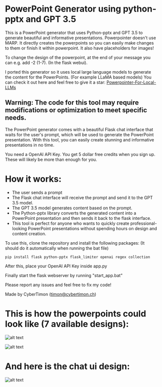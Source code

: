 # PowerPoint Generator using python-pptx and GPT 3.5
This is a PowerPoint generator that uses Python-pptx and GPT 3.5 to generate beautiful and informative presentations. 
Powerpointer doesn't use MARP. It directly creates the powerpoints so you can easily make changes to them or finish it within powerpoint.
It also have placeholders for images!

To change the design of the powerpoint, at the end of your message you can e.g. add -2 (1-7). (In the flask webui).

I ported this generator so it uses local large language models to generate the content for the PowerPoints. (For example LLaMA based models) 
You can check it out here and feel free to give it a star: [Powerpointer-For-Local-LLMs](https://github.com/CyberTimon/Powerpointer-For-Local-LLMs)

## Warning: The code for this tool may require modifications or optimization to meet specific needs.

The PowerPoint generator comes with a beautiful Flask chat interface that waits for the user's prompt, which will be used to generate the PowerPoint presentation. With this tool, you can easily create stunning and informative presentations in no time.

You need a OpenAI API Key. You get 5 dollar free credits when you sign up. These will likely be more than enough for you.

# How it works:
- The user sends a prompt
- The Flask chat interface will receive the prompt and send it to the GPT 3.5 model.
- The GPT 3.5 model generates content based on the prompt.
- The Python-pptx library converts the generated content into a PowerPoint presentation and then sends it back to the flask interface.
- This tool is perfect for anyone who wants to quickly create professional-looking PowerPoint presentations without spending hours on design and content creation.

To use this, clone the repository and install the following packages: (It should do it automatically when running the bat file)
```
pip install flask python-pptx flask_limiter openai regex collection
```
After this, place your OpenAI API Key inside app.py

Finally start the flask webserver by running "start_app.bat"

Please report any issues and feel free to fix my code!

Made by CyberTimon (timon@cybertimon.ch)

# This is how the powerpoints could look like (7 available designs):
![alt text](https://github.com/CyberTimon/powerpointer/raw/main/Demo1.png)


![alt text](https://github.com/CyberTimon/powerpointer/raw/main/Demo2.png)

# And here is the chat ui design:
![alt text](https://github.com/CyberTimon/powerpointer/raw/main/ChatUi.png)

